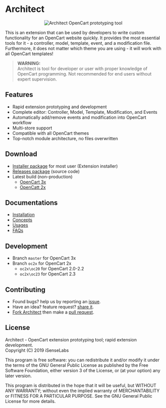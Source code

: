 # Architect

<p align="center">
  <img src="https://raw.githubusercontent.com/wiki/iSenseLabs/architect/img/architect_opencart.jpg" alt="Architect OpenCart prototyping tool">
</p>

This is an extension that can be used by developers to write custom functionality for an OpenCart website quickly. It provides the most essential tools for it - a controller, model, template, event, and a modification file. Furthermore, it does not matter which theme you are using - it will work with all OpenCart templates!

> **WARNING:**<br/>Architect is tool for developer or user with proper knowledge of OpenCart programming. Not recommended for end users without expert supervision.


## Features

- Rapid extension prototyping and development
- Complete editor: Controller, Model, Template, Modification, and Events
- Automatically add/remove events and modification into OpenCart workflow
- Multi-store support
- Compatible with all OpenCart themes
- Top-notch module architecture, no files overwritten

## Download

* [Installer package](https://isenselabs.com/products/view/architect-customize-your-opencart-on-the-go) for most user (Extension installer)
* [Releases package](https://github.com/iSenseLabs/architect/releases) (source code)
* Latest build (non-production)
  * [OpenCart 3x](https://github.com/iSenseLabs/architect/archive/master.zip)
  * [OpenCatt 2x](https://github.com/iSenseLabs/architect/archive/oc2x.zip)

## Documentations

* [Installation](https://github.com/iSenseLabs/architect/wiki/Installation)
* [Concepts](https://github.com/iSenseLabs/architect/wiki/Concepts)
* [Usages](https://github.com/iSenseLabs/architect/wiki/Usages)
* [FAQs](https://github.com/iSenseLabs/architect/wiki/FAQs)

## Development

* Branch `master` for OpenCart 3x
* Branch `oc2x` for OpenCart 2x
  * `oc2x\oc20` for OpenCart 2.0-2.2
  * `oc2x\oc23` for OpenCart 2.3

## Contributing

* Found bugs? help us by reporting an [issue](https://github.com/iSenseLabs/architect/issues/new?template=bug_report.md&title=%5BBUG%5D).
* Have an idea? feature request? [share it](https://github.com/iSenseLabs/architect/issues/new?template=have-an-idea-.md&title=%5BIDEA%5D).
* [Fork Architect](https://github.com/iSenseLabs/architect/fork) then make a [pull request](https://github.com/iSenseLabs/architect/pulls).

## License

Architect - OpenCart extension prototyping tool; rapid extension development.  
Copyright (C) 2019 iSenseLabs

This program is free software: you can redistribute it and/or modify
it under the terms of the GNU General Public License as published by
the Free Software Foundation, either version 3 of the License, or
(at your option) any later version.

This program is distributed in the hope that it will be useful,
but WITHOUT ANY WARRANTY; without even the implied warranty of
MERCHANTABILITY or FITNESS FOR A PARTICULAR PURPOSE.  See the
GNU General Public License for more details.
